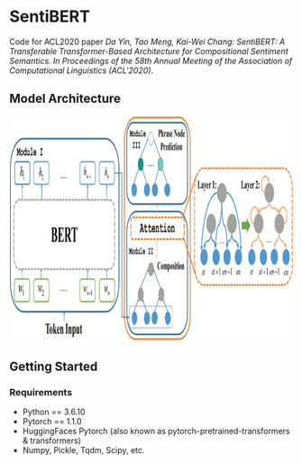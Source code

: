 # SentiBERT
Code for ACL2020 paper *Da Yin, Tao Meng, Kai-Wei Chang: SentiBERT: A Transferable Transformer-Based Architecture for Compositional Sentiment Semantics. In Proceedings of the 58th Annual Meeting of the Association of Computational Linguistics (ACL'2020)*.

## Model Architecture
<p align="center">
    <img src="model.png" height="400" />
</p> 

## Getting Started
### Requirements
* Python == 3.6.10
* Pytorch == 1.1.0
* HuggingFaces Pytorch (also known as pytorch-pretrained-transformers & transformers)
* Numpy, Pickle, Tqdm, Scipy, etc.
